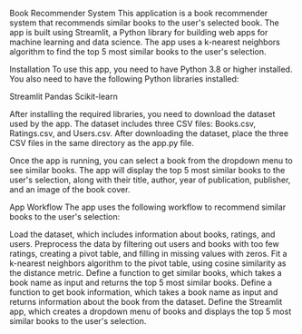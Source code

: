 Book Recommender System
This application is a book recommender system that recommends similar books to the user's selected book. The app is built using Streamlit, a Python library for building web apps for machine learning and data science. The app uses a k-nearest neighbors algorithm to find the top 5 most similar books to the user's selection.

Installation
To use this app, you need to have Python 3.8 or higher installed. You also need to have the following Python libraries installed:

Streamlit
Pandas
Scikit-learn

After installing the required libraries, you need to download the dataset used by the app. The dataset includes three CSV files: Books.csv, Ratings.csv, and Users.csv.
After downloading the dataset, place the three CSV files in the same directory as the app.py file.

Once the app is running, you can select a book from the dropdown menu to see similar books. 
The app will display the top 5 most similar books to the user's selection, along with their title, author, year of publication, publisher, and an image of the book cover.

App Workflow
The app uses the following workflow to recommend similar books to the user's selection:

Load the dataset, which includes information about books, ratings, and users.
Preprocess the data by filtering out users and books with too few ratings, creating a pivot table, and filling in missing values with zeros.
Fit a k-nearest neighbors algorithm to the pivot table, using cosine similarity as the distance metric.
Define a function to get similar books, which takes a book name as input and returns the top 5 most similar books.
Define a function to get book information, which takes a book name as input and returns information about the book from the dataset.
Define the Streamlit app, which creates a dropdown menu of books and displays the top 5 most similar books to the user's selection.
